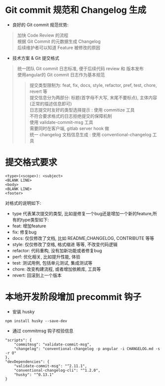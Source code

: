 # Git commit 规范和 Changelog 生成  
* 良好的 Git commit 规范优势:  
> 加快 Code Review 的流程  
> 根据 Git Commit 的元数据生成 Changelog  
> 后续维护者可以知道 Feature 被修改的原因  

* 技术方案  & Git 提交格式  
> 统一团队 Git commit 日志标准, 便于后续代码 review 和 版本发布  
> 使用angular的 Git commit 日志作为基本规范  
>> 提交类型限制为: feat, fix, docs, style, refactor, pref, test, chore, revert 等  
>> 提交信息分为两部分: 标题(首字母不大写, 末尾不要标点), 主体内容(正常的描述信息即可)  
> 日志提交时友好的类型选择提示 : 使用 commitize 工具  
> 不符合要求格式的日志拒绝提交的保障机制  
>> 使用 validate-commit-msg 工具  
>> 需要同时在客户端, gitlab server hook 做  
> 统一 changelog 文档信息生成 : 使用 conventional-changelog 工具  


# 提交格式要求  
```
<type>(<scope>): <subject>
<BLANK LINE>
<body>
<BLANK LINE>
<footer>
```  
对格式的说明如下:  
* type 代表某次提交的类型, 比如是修复一个bug还是增加一个新的feature,所有的type类型如下:  
* feat: 增加feature  
* fix: 修复bug  
* docs: 仅仅修改了文档, 比如 README,CHANGELOG, CONTRIBUTE 等等  
* style: 仅仅修改了空格, 格式缩进 等等, 不改变代码逻辑  
* refactor: 代码重构, 没有加新功能或者修复bug  
* perf: 优化相关, 比如提升性能, 体验  
* test: 测试用例, 包括单元测试, 集成测试等  
* chore: 改变构建流程, 或者增加依赖库, 工具等  
* revert: 回滚到上一个版本  

# 本地开发阶段增加 precommit 钩子  
* 安装 husky  
```
npm install husky --save-dev  
```
* 通过 commitmsg 钩子校验信息  
```
"scripts": {
    "commitmsg": "validate-commit-msg",
    "changelog": "conventional-changelog -p angular -i CHANGELOG.md -s -r O"
},
"devDependencies": {
    "validate-commit-msg": "^2.11.1",
    "conventional-changelog-cli": "^1.2.0",
    "husky": "^0.13.1"
}
```